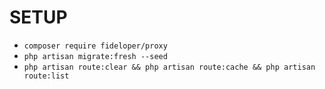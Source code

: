 
# SETUP
- `composer require fideloper/proxy`
- `php artisan migrate:fresh --seed`
- `php artisan route:clear && php artisan route:cache && php artisan route:list`

